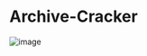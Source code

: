 # Archive-Cracker

![image](https://github.com/user-attachments/assets/0cbab21c-6cc5-40d6-96df-97a9242e3d5a)
